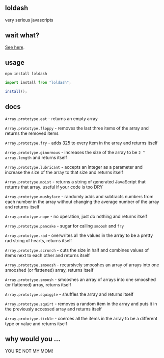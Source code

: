 ## loldash

very serious javascripts

## wait what?

[See here](https://twitter.com/sarah_edo/status/971761942556762112).

## usage

```bash
npm install loldash
```

```javascript
import install from "loldash";

install();
```

## docs

`Array.prototype.eat` - returns an empty array

`Array.prototype.floppy` - removes the last three items of the array and returns the removed items

`Array.prototype.fry` - adds 325 to every item in the array and returns itself

`Array.prototype.ginormous` - increases the size of the array to be `2 ^ array.length` and returns itself

`Array.prototype.lubricant` - accepts an integer as a parameter and increase the size of the array to that size and returns itself

`Array.prototype.moist` - returns a string of generated JavaScript that returns that array. useful if your code is too DRY

`Array.prototype.mushyface` - randomly adds and subtracts numbers from each number in the array without changing the average number of the array and returns itself

`Array.prototype.nope` - no operation, just do nothing and returns itself

`Array.prototype.pancake` - sugar for calling `smoosh` and `fry`

`Array.prototype.rad` - overwrites all the values in the array to be a pretty rad string of hearts, returns itself

`Array.prototype.scrunch` - cuts the size in half and combines values of items next to each other and returns itself

`Array.prototype.smooosh` - recursively smooshes an array of arrays into one smooshed (or flattened) array, returns itself

`Array.prototype.smoosh` - smooshes an array of arrays into one smooshed (or flattened) array, returns itself

`Array.prototype.squiggle` - shuffles the array and returns itself

`Array.prototype.squirt` - removes a random item in the array and puts it in the previously accessed array and returns itself

`Array.prototype.tickle` - coerces all the items in the array to be a different type or value and returns itself

## why would you …

YOU'RE NOT MY MOM!
